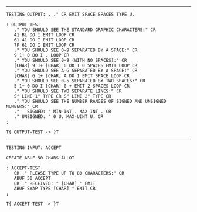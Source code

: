 ------------------------------------------------------------------------
    TESTING OUTPUT: . ." CR EMIT SPACE SPACES TYPE U.

    : OUTPUT-TEST
       ." YOU SHOULD SEE THE STANDARD GRAPHIC CHARACTERS:" CR
       41 BL DO I EMIT LOOP CR
       61 41 DO I EMIT LOOP CR
       7F 61 DO I EMIT LOOP CR
       ." YOU SHOULD SEE 0-9 SEPARATED BY A SPACE:" CR
       9 1+ 0 DO I . LOOP CR
       ." YOU SHOULD SEE 0-9 (WITH NO SPACES):" CR
       [CHAR] 9 1+ [CHAR] 0 DO I 0 SPACES EMIT LOOP CR
       ." YOU SHOULD SEE A-G SEPARATED BY A SPACE:" CR
       [CHAR] G 1+ [CHAR] A DO I EMIT SPACE LOOP CR
       ." YOU SHOULD SEE 0-5 SEPARATED BY TWO SPACES:" CR
       5 1+ 0 DO I [CHAR] 0 + EMIT 2 SPACES LOOP CR
       ." YOU SHOULD SEE TWO SEPARATE LINES:" CR
       S" LINE 1" TYPE CR S" LINE 2" TYPE CR
       ." YOU SHOULD SEE THE NUMBER RANGES OF SIGNED AND UNSIGNED NUMBERS:" CR
       ."   SIGNED: " MIN-INT . MAX-INT . CR
       ." UNSIGNED: " 0 U. MAX-UINT U. CR
    ;

    T{ OUTPUT-TEST -> }T


------------------------------------------------------------------------
    TESTING INPUT: ACCEPT

    CREATE ABUF 50 CHARS ALLOT

    : ACCEPT-TEST
       CR ." PLEASE TYPE UP TO 80 CHARACTERS:" CR
       ABUF 50 ACCEPT
       CR ." RECEIVED: " [CHAR] " EMIT
       ABUF SWAP TYPE [CHAR] " EMIT CR
    ;

    T{ ACCEPT-TEST -> }T
